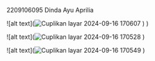2209106095
Dinda Ayu Aprilia

![alt text](![Cuplikan layar 2024-09-16 170607](https://github.com/user-attachments/assets/817c1605-55ff-430e-ac55-ce86ac54aed9)
)
)

![alt text](![Cuplikan layar 2024-09-16 170528](https://github.com/user-attachments/assets/db303fea-bd3b-4ea6-aa1e-531f8168e5de)
)

![alt text](![Cuplikan layar 2024-09-16 170549](https://github.com/user-attachments/assets/e4094ead-bbe8-4d56-a40b-af72c348ae79)
)
